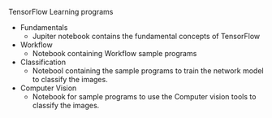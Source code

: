 TensorFlow Learning programs

- Fundamentals
    - Jupiter notebook contains the fundamental concepts of TensorFlow
- Workflow
    - Notebook containing Workflow sample programs
- Classification
    - Notebool containing the sample programs to train the network model to classify the images.
- Computer Vision
    - Notebook for sample programs to use the Computer vision tools to classify the images.
